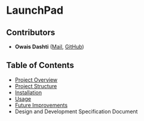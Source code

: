 # LaunchPad

## Contributors

- **Owais Dashti** ([Mail](mailto:cph-od42@cphbusiness.dk), [GitHub](https://github.com/owaisad))

## Table of Contents

- [Project Overview](#project-overview)
- [Project Structure](#project-structure)
- [Installation](#installation)
- [Usage](#usage)
- [Future Improvements](#future-improvements)
- Design and Development Specification Document
